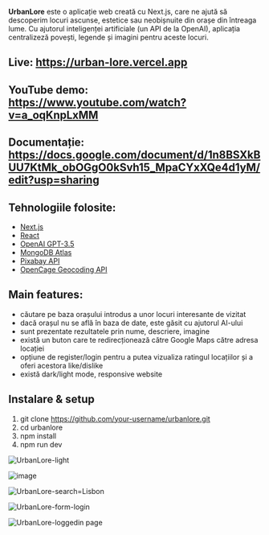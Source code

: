 **UrbanLore** este o aplicație web creată cu Next.js, care ne ajută să descoperim locuri ascunse, estetice sau neobișnuite din orașe din întreaga lume. Cu ajutorul inteligenței artificiale (un API de la OpenAI), aplicația centralizeză povești, legende și imagini pentru aceste locuri.

## Live: https://urban-lore.vercel.app

## YouTube demo: https://www.youtube.com/watch?v=a_oqKnpLxMM

## Documentație: https://docs.google.com/document/d/1n8BSXkBUU7KtMk_obOGgO0kSvh15_MpaCYxXQe4d1yM/edit?usp=sharing

## Tehnologiile folosite:
- [Next.js](https://nextjs.org/)
- [React](https://reactjs.org/)
- [OpenAI GPT-3.5](https://platform.openai.com/)
- [MongoDB Atlas](https://www.mongodb.com/cloud/atlas)
- [Pixabay API](https://pixabay.com/api/docs/)
- [OpenCage Geocoding API](https://opencagedata.com/)

## Main features:
- căutare pe baza orașului introdus a unor locuri interesante de vizitat
- dacă orașul nu se află în baza de date, este găsit cu ajutorul AI-ului
- sunt prezentate rezultatele prin nume, descriere, imagine
- există un buton care te redirecționează către Google Maps către adresa locației
- opțiune de register/login pentru a putea vizualiza ratingul locațiilor și a oferi acestora like/dislike
- există dark/light mode, responsive website

## Instalare & setup
1. git clone https://github.com/your-username/urbanlore.git
2. cd urbanlore
3. npm install
4. npm run dev

![UrbanLore-light](https://github.com/user-attachments/assets/abffddae-46c3-4076-831d-67c5e7fc2d6c)

![image](https://github.com/user-attachments/assets/49191982-faf6-4755-b80b-4ce9e40dfdf6)

![UrbanLore-search=Lisbon](https://github.com/user-attachments/assets/9b902a20-844b-4136-875a-e9bff613b503)

![UrbanLore-form-login](https://github.com/user-attachments/assets/b28a7cd3-1a75-461b-8d6f-d0fc6726c54b)

![UrbanLore-loggedin page](https://github.com/user-attachments/assets/bc51c5f3-152f-4a5e-abbf-c23f3328406b)







